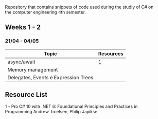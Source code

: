 Repository that contains snippets of code used during the studiy of C# on the computer engineering 4th semester.

## Weeks 1 - 2
### 21/04 - 04/05
| Topic | Resources
| --------- | --------- |
| async/await | [1](#pro-csharp)
| Memory management |
| Delegates, Events e Expression Trees | 


## Resource List
<a name="pro-csharp">1 - Pro C# 10 with .NET 6: Foundational Principles and Practices in Programming
Andrew Troelsen, Philip Japikse</a>
